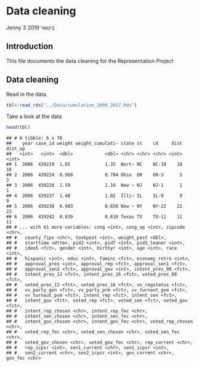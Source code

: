Data cleaning
================
Jenny
3 בינואר 2019

Introduction
------------

This file documents the data cleaning for the Representation Project

Data cleaning
-------------

Read in the data.

``` r
tbl<-read_rds("../Data/cumulative_2006_2017.Rds")
```

Take a look at the data

``` r
head(tbl)
```

    ## # A tibble: 6 x 70
    ##    year case_id weight weight_cumulati~ state st    cd     dist dist_up
    ##   <int>   <int>  <dbl>            <dbl> <chr> <chr> <chr> <int>   <int>
    ## 1  2006  439219  1.85             1.35  Nort~ NC    NC-10    10      10
    ## 2  2006  439224  0.968            0.704 Ohio  OH    OH-3      3       3
    ## 3  2006  439228  1.59             1.16  New ~ NJ    NJ-1      1       1
    ## 4  2006  439237  1.40             1.02  Illi~ IL    IL-9      9       9
    ## 5  2006  439238  0.903            0.656 New ~ NY    NY-22    22      22
    ## 6  2006  439242  0.839            0.610 Texas TX    TX-11    11      11
    ## # ... with 61 more variables: cong <int>, cong_up <int>, zipcode <chr>,
    ## #   county_fips <chr>, tookpost <int>, weight_post <dbl>,
    ## #   starttime <dttm>, pid3 <int>, pid7 <int>, pid3_leaner <int>,
    ## #   ideo5 <fct>, gender <int>, birthyr <int>, age <int>, race <int>,
    ## #   hispanic <int>, educ <int>, faminc <fct>, economy_retro <int>,
    ## #   approval_pres <int>, approval_rep <fct>, approval_sen1 <fct>,
    ## #   approval_sen2 <fct>, approval_gov <int>, intent_pres_08 <fct>,
    ## #   intent_pres_12 <fct>, intent_pres_16 <fct>, voted_pres_08 <fct>,
    ## #   voted_pres_12 <fct>, voted_pres_16 <fct>, vv_regstatus <fct>,
    ## #   vv_party_gen <fct>, vv_party_prm <fct>, vv_turnout_gvm <fct>,
    ## #   vv_turnout_pvm <fct>, intent_rep <fct>, intent_sen <fct>,
    ## #   intent_gov <fct>, voted_rep <fct>, voted_sen <fct>, voted_gov <fct>,
    ## #   intent_rep_chosen <chr>, intent_rep_fec <chr>,
    ## #   intent_sen_chosen <chr>, intent_sen_fec <chr>,
    ## #   intent_gov_chosen <chr>, intent_gov_fec <chr>, voted_rep_chosen <chr>,
    ## #   voted_rep_fec <chr>, voted_sen_chosen <chr>, voted_sen_fec <chr>,
    ## #   voted_gov_chosen <chr>, voted_gov_fec <chr>, rep_current <chr>,
    ## #   rep_icpsr <int>, sen1_current <chr>, sen1_icpsr <int>,
    ## #   sen2_current <chr>, sen2_icpsr <int>, gov_current <chr>, gov_fec <chr>
